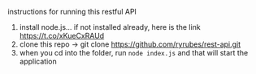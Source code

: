 instructions for running this restful API

1) install node.js... if not installed already, here is the link https://t.co/xKueCxRAUd
2) clone this repo -> git clone https://github.com/ryrubes/rest-api.git
3) when you cd into the folder, run `node index.js` and that will start the application
